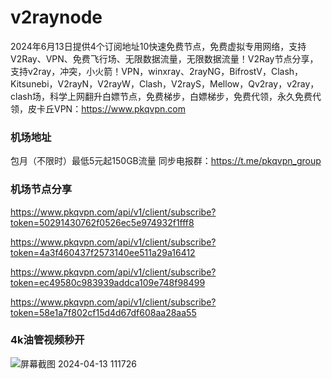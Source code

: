 # v2raynode

2024年6月13日提供4个订阅地址10快速免费节点，免费虚拟专用网络，支持V2Ray、VPN、免费飞行场、无限数据流量，无限数据流量！V2Ray节点分享，支持v2ray，冲突，小火箭！VPN，winxray、2rayNG，BifrostV，Clash，Kitsunebi，V2rayN，V2rayW，Clash，V2rayS，Mellow，Qv2ray，v2ray，clash场，科学上网翻升白嫖节点，免费梯步，白嫖梯步，免费代领，永久免费代领，皮卡丘VPN：https://www.pkqvpn.com

### 机场地址

包月（不限时）最低5元起150GB流量
同步电报群：https://t.me/pkqvpn_group

### 机场节点分享

https://www.pkqvpn.com/api/v1/client/subscribe?token=50291430762f0526ec5e974932f1fff8

https://www.pkqvpn.com/api/v1/client/subscribe?token=4a3f460437f2573140ee511a29a16412

https://www.pkqvpn.com/api/v1/client/subscribe?token=ec49580c983939addca109e748f98499

https://www.pkqvpn.com/api/v1/client/subscribe?token=58e1a7f802cf15d4d67df608aa28aa55

### 4k油管视频秒开

![屏幕截图 2024-04-13 111726](https://github.com/xfxssr/ssnode/assets/160599155/38ebd832-e0a3-40fc-a3be-008cf5103b34)


